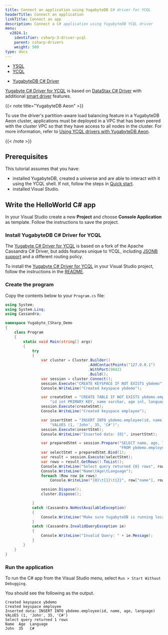 ```yaml
---
title: Connect an application using YugabyteDB C# driver for YCQL
headerTitle: Connect an application
linkTitle: Connect an app
description: Connect a C# application using YugabyteDB YCQL driver
menu:
  v2024.1:
    identifier: csharp-3-driver-ycql
    parent: csharp-drivers
    weight: 500
type: docs
---
```


<ul class="nav nav-tabs-alt nav-tabs-yb">
  <li>
    <a href="../ysql/" class="nav-link">
      YSQL
    </a>
  </li>
  <li class="active">
    <a href="../ycql/" class="nav-link">
      YCQL
    </a>
  </li>
</ul>

<ul class="nav nav-tabs-alt nav-tabs-yb">

  <li >
    <a href="../ycql/" class="nav-link active">
      <i class="icon-cassandra" aria-hidden="true"></i>
      YugabyteDB C# Driver
    </a>
  </li>

</ul>

[Yugabyte C# Driver for YCQL](https://github.com/yugabyte/cassandra-csharp-driver) is based on [DataStax C# Driver](https://github.com/datastax/csharp-driver) with additional [smart driver](../../smart-drivers-ycql/) features.

{{< note title="YugabyteDB Aeon" >}}

To use the driver's partition-aware load balancing feature in a YugabyteDB Aeon cluster, applications must be deployed in a VPC that has been peered with the cluster VPC so that they have access to all nodes in the cluster. For more information, refer to [Using YCQL drivers with YugabyteDB Aeon](../../smart-drivers-ycql/#using-ycql-drivers-with-yugabytedb-aeon).

{{< /note >}}

## Prerequisites

This tutorial assumes that you have:

- installed YugabyteDB, created a universe and are able to interact with it using the YCQL shell. If not, follow the steps in [Quick start](/preview/quick-start/macos/).
- installed Visual Studio.

## Write the HelloWorld C# app

In your Visual Studio create a new **Project** and choose **Console Application** as template. Follow the instructions to save the project.

### Install YugabyteDB C# Driver for YCQL

The [Yugabyte C# Driver for YCQL](https://github.com/yugabyte/cassandra-csharp-driver) is based on a fork of the Apache Cassandra C# Driver, but adds features unique to YCQL, including [JSONB support](../../../api/ycql/type_jsonb/) and a different routing policy.

To install the [Yugabyte C# Driver for YCQL](https://www.nuget.org/packages/YugaByteCassandraCSharpDriver/) in your Visual Studio project, follow the instructions in the [README](https://github.com/yugabyte/cassandra-csharp-driver).

### Create the program

Copy the contents below to your `Program.cs` file:

```csharp
using System;
using System.Linq;
using Cassandra;

namespace Yugabyte_CSharp_Demo
{
    class Program
    {
        static void Main(string[] args)
        {
            try
            {
                var cluster = Cluster.Builder()
                                     .AddContactPoints("127.0.0.1")
                                     .WithPort(9042)
                                     .Build();
                var session = cluster.Connect();
                session.Execute("CREATE KEYSPACE IF NOT EXISTS ybdemo");
                Console.WriteLine("Created keyspace ybdemo");

                var createStmt = "CREATE TABLE IF NOT EXISTS ybdemo.employee(" +
                    "id int PRIMARY KEY, name varchar, age int, language varchar)";
                session.Execute(createStmt);
                Console.WriteLine("Created keyspace employee");

                var insertStmt = "INSERT INTO ybdemo.employee(id, name, age, language) " +
                    "VALUES (1, 'John', 35, 'C#')";
                session.Execute(insertStmt);
                Console.WriteLine("Inserted data: {0}", insertStmt);

                var preparedStmt = session.Prepare("SELECT name, age, language " +
                                                   "FROM ybdemo.employee WHERE id = ?");
                var selectStmt = preparedStmt.Bind(1);
                var result = session.Execute(selectStmt);
                var rows = result.GetRows().ToList();
                Console.WriteLine("Select query returned {0} rows", rows.Count());
                Console.WriteLine("Name\tAge\tLanguage");
                foreach (Row row in rows)
                    Console.WriteLine("{0}\t{1}\t{2}", row["name"], row["age"], row["language"]);

                session.Dispose();
                cluster.Dispose();

            }
            catch (Cassandra.NoHostAvailableException)
            {
                Console.WriteLine("Make sure YugabyteDB is running locally!.");
            }
            catch (Cassandra.InvalidQueryException ie)
            {
                Console.WriteLine("Invalid Query: " + ie.Message);
            }
        }
    }
}
```

### Run the application

To run the C# app from the Visual Studio menu, select `Run > Start Without Debugging`.

You should see the following as the output.

```output
Created keyspace ybdemo
Created keyspace employee
Inserted data: INSERT INTO ybdemo.employee(id, name, age, language) VALUES (1, 'John', 35, 'C#')
Select query returned 1 rows
Name  Age  Language
John  35   C#
```
